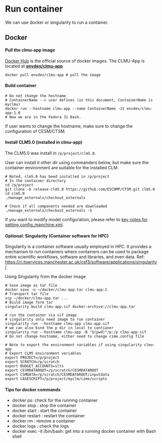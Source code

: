 # Run container

We can use docker or singularity to run a container.

## Docker
#### Pull the clmu-app image
[Docker Hub](https://hub.docker.com/) is the official source of docker images.
The CLMU-App is located at [**envdes/clmu-app**](https://hub.docker.com/r/envdes/clmu-app)

```
docker pull envdes/clmu-app # pull the image
```

#### Build container

```
# Do not change the hostname
# ContainerName --> user defines (in this document, ContainerName is myclmu)
docker run --hostname clmu-app --name ContainerName -it envdes/clmu-app:1.0
# Now we are in the Fedora 31 Bash.
```

If user wants to change the hostname, make sure to change the configuration of CESM/CTSM.

#### Install CLM5.0 (installed in clmu-app)

The CLM5.0 was install in `/p/project/clm5.0`.

User can install it other dir using commanders below, but make sure the container environment are suitable for the installed CLM. 

```
# Noted, clm5.0 has beed installed in /p/project
# In the container directory
cd /p/project
git clone -b release-clm5.0 https://github.com/ESCOMP/CTSM.git clm5.0
cd clm5.0
./manage_externals/checkout_externals

# Check if all components needed are downloaded
./manage_externals/checkout_externals -S
```

If you want to modify model configuration, please refer to [key notes for setting config_manchine.xml](https://bb.cgd.ucar.edu/cesm/threads/issue-installing-on-centos-8-with-slurm-and-lmod.5884/#post-39110).


#### Optional: Singularity (Container software for HPC)

Singularity is a container software usually employed in HPC. It provides a mechanism to run containers where containers can be used to package entire scientific workflows, software and libraries, and even data.
Ref: https://ri.itservices.manchester.ac.uk/csf3/software/applications/singularity/

Using Singularity from the docker image

```
# Save image as tar file
docker save -o ~/docker/clmu-app.tar clmu-app:1
# Transport tar file
scp ~/docker/clmu-app.tar ...
# Biuld image form tar
singularity build clmu-app.sif docker-archive://clmu-app.tar

# run the container via sif image
# singularity only need image to run container
singularity run --hostname clmu-app clmu-app.sif 
# we can also bind the p dir in local to contianer
singularity run --hostname clmu-app -B "$(pwd)"/p:/p clmu-app.sif 
# Do not change hostname, either need to change cime.config file 

# Note to export the environment variables if using singularity clmu-app
# Export CLM5 environment variables
export PROJECT=/p/project
export SCRATCH=/p/scratch
export BUDGET_ACCOUNTS=slts
export CESMDATAROOT=/p/scratch/CESMDATAROOT
export CSMDATA=/p/scratch/CESMDATAROOT/inputdata
export CASESCRIPT=/p/project/myclm/cime/scripts
```

#### Tips for docker commands
- docker ps: check for the running container
- docker stop <container-id>: stop the container
- docker start <container-id>: start the container
- docker restart <container-id>: restart the container
- docker rm <container-id>: remove a container
- docker logs <container-id>: check the logs
- docker exec -it <container-id> /bin/bash: get into a running docker container with Bash shell